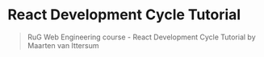 # React Development Cycle Tutorial
> RuG Web Engineering course - React Development Cycle Tutorial by Maarten van Ittersum


